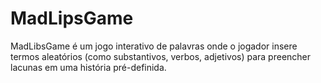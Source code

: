 # MadLipsGame
MadLibsGame é um jogo interativo de palavras onde o jogador insere termos aleatórios (como substantivos, verbos, adjetivos) para preencher lacunas em uma história pré-definida.
